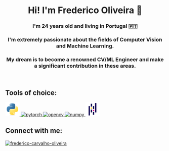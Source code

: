 <h1 align="center">Hi! I'm Frederico Oliveira 👋</h1>

<h3 align="center">I'm 24 years old and living in Portugal 🇵🇹</h3>

<h3 align="center">I'm extremely passionate about the fields of Computer Vision and Machine Learning.</h3>
<h3 align="center">My dream is to become a renowned CV/ML Engineer and make a significant contribution in these areas.</h3>

</br>
<h2 align="left">Tools of choice:</h2>
<p align="left"> 
  <a href="https://www.python.org" target="_blank" rel="noreferrer"> <img src="https://raw.githubusercontent.com/devicons/devicon/master/icons/python/python-original.svg" alt="python" width="45" height="45"/> </a> 
  <a href="https://pytorch.org/" target="_blank" rel="noreferrer"> <img src="https://www.vectorlogo.zone/logos/pytorch/pytorch-icon.svg" alt="pytorch" width="45" height="45"/> </a> 
  <a href="https://opencv.org/" target="_blank" rel="noreferrer"> <img src="https://www.vectorlogo.zone/logos/opencv/opencv-icon.svg" alt="opencv" width="45" height="45"/> </a>
  <a href="https://numpy.org/" target="_blank" rel="noreferrer"> <img src="https://www.vectorlogo.zone/logos/numpy/numpy-icon.svg" alt="numpy" height="45"/> </a> 
  <a href="https://pandas.pydata.org/" target="_blank" rel="noreferrer"> <img src="https://raw.githubusercontent.com/devicons/devicon/2ae2a900d2f041da66e950e4d48052658d850630/icons/pandas/pandas-original.svg" alt="pandas" width="45" height="45"/> </a> 
</p>

<h2 align="left">Connect with me:</h2>
<p align="left">
<a href="https://linkedin.com/in/frederico-carvalho-oliveira" target="blank"><img align="center" src="https://raw.githubusercontent.com/rahuldkjain/github-profile-readme-generator/master/src/images/icons/Social/linked-in-alt.svg" alt="frederico-carvalho-oliveira" height="35" width="35" /></a>
</p>

